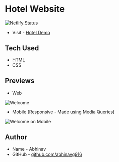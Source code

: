 # Hotel Website

[![Netlify Status](https://api.netlify.com/api/v1/badges/773aa695-0e85-4fe8-ae34-66bd12bc201e/deploy-status)](https://app.netlify.com/sites/vigorous-lamport-ba4ab0/deploys)

-   Visit - [Hotel Demo](https://vigorous-lamport-ba4ab0.netlify.app/)

## Tech Used

-   HTML
-   CSS

## Previews

-   Web

![Welcome](https://github.com/abhinavg916/hotel-bt/blob/master/previews/Welcome.png)

-   Mobile (Responsive - Made using Media Queries)

![Welcome on Mobile](https://github.com/abhinavg916/hotel-bt/blob/master/previews/Mobile.png)

## Author

-   Name - Abhinav
-   GitHub - [github.com/abhinavg916](https://github.com/abhinavg916)
